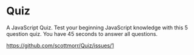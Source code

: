 # Quiz

A JavaScript Quiz.  Test your beginning JavaScript knowledge with this 5 question quiz.  You have 45 seconds to answer all questions.

https://github.com/scottmorr/Quiz/issues/1
